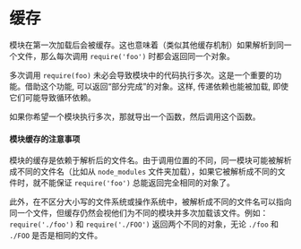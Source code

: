 # 缓存

模块在第一次加载后会被缓存。这也意味着（类似其他缓存机制）如果解析到同一个文件，那么每次调用 `require('foo')` 时都会返回同一个对象。

多次调用 `require(foo)` 未必会导致模块中的代码执行多次。这是一个重要的功能。借助这个功能, 可以返回“部分完成”的对象。这样, 传递依赖也能被加载, 即使它们可能导致循环依赖。

如果你希望一个模块执行多次，那就导出一个函数，然后调用这个函数。

#### 模块缓存的注意事项

模块的缓存是依赖于解析后的文件名。由于调用位置的不同，同一模块可能被解析成不同的文件名（比如从 `node_modules` 文件夹加载），如果它被解析成不同的文件时，就不能保证 `require('foo')` 总能返回完全相同的对象了。

此外，在不区分大小写的文件系统或操作系统中，被解析成不同的文件名可以指向同一个文件，但缓存仍然会视他们为不同的模块并多次加载该文件。例如：`require('./foo')` 和 `require('./FOO')` 返回两个不同的对象，无论 `./foo` 和 `./FOO` 是否是相同的文件。
